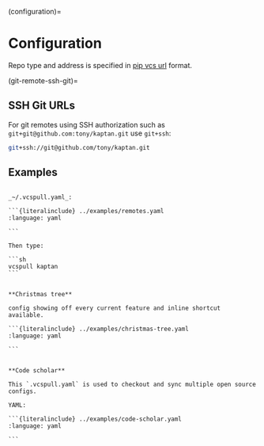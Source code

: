 (configuration)=

# Configuration

Repo type and address is specified in [pip vcs url][pip vcs url] format.

[pip vcs url]: https://pip.pypa.io/en/latest/reference/pip_install/#vcs-support

(git-remote-ssh-git)=

## SSH Git URLs

For git remotes using SSH authorization such as `git+git@github.com:tony/kaptan.git` use `git+ssh`:

```sh
git+ssh://git@github.com/tony/kaptan.git
```

## Examples

````{tab} Simple

_~/.vcspull.yaml_:

```{literalinclude} ../examples/remotes.yaml
:language: yaml

```

Then type:

```sh
vcspull kaptan
```

````

````{tab} Complex

**Christmas tree**

config showing off every current feature and inline shortcut available.

```{literalinclude} ../examples/christmas-tree.yaml
:language: yaml

```

````

````{tab} Open Source Student

**Code scholar**

This `.vcspull.yaml` is used to checkout and sync multiple open source
configs.

YAML:

```{literalinclude} ../examples/code-scholar.yaml
:language: yaml

```

````

